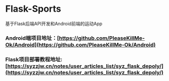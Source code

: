 # Flask-Sports

基于Flask后端API开发和Android前端的运动App

### Android端项目地址：[https://github.com/PleaseKillMe-Ok/Android](https://github.com/PleaseKillMe-Ok/Android)

### Flask项目部署教程地址:[https://syzzjw.cn/notes/user_articles_list/syz_flask_depoly/](https://syzzjw.cn/notes/user_articles_list/syz_flask_depoly/)
